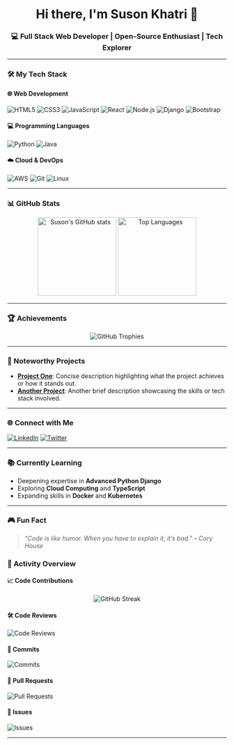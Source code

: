 <h1 align="center">Hi there, I'm Suson Khatri 👋</h1>
<h3 align="center">💻 Full Stack Web Developer | Open-Source Enthusiast | Tech Explorer</h3>

---

### 🛠️ My Tech Stack

#### 🌐 Web Development
![HTML5](https://img.shields.io/badge/HTML5-E34F26?style=flat-square&logo=html5&logoColor=white)
![CSS3](https://img.shields.io/badge/CSS3-1572B6?style=flat-square&logo=css3&logoColor=white)
![JavaScript](https://img.shields.io/badge/JavaScript-F7DF1E?style=flat-square&logo=javascript&logoColor=black)
![React](https://img.shields.io/badge/React-61DAFB?style=flat-square&logo=react&logoColor=black)
![Node.js](https://img.shields.io/badge/Node.js-339933?style=flat-square&logo=node.js&logoColor=white)
![Django](https://img.shields.io/badge/Django-092E20?style=flat-square&logo=django&logoColor=white)
![Bootstrap](https://img.shields.io/badge/Bootstrap-7952B3?style=flat-square&logo=bootstrap&logoColor=white)

#### 💻 Programming Languages
![Python](https://img.shields.io/badge/Python-3776AB?style=flat-square&logo=python&logoColor=white)
![Java](https://img.shields.io/badge/Java-007396?style=flat-square&logo=java&logoColor=white)

#### ☁️ Cloud & DevOps
![AWS](https://img.shields.io/badge/AWS-232F3E?style=flat-square&logo=amazon-aws&logoColor=white)
![Git](https://img.shields.io/badge/Git-F05032?style=flat-square&logo=git&logoColor=white)
![Linux](https://img.shields.io/badge/Linux-FCC624?style=flat-square&logo=linux&logoColor=black)

---

### 📊 GitHub Stats
<div align="center">
    <img src="https://github-readme-stats.vercel.app/api?username=KhatriSuson&show_icons=true&theme=radical" alt="Suson's GitHub stats" height="180"/>
    <img src="https://github-readme-stats.vercel.app/api/top-langs/?username=KhatriSuson&layout=compact&theme=radical" alt="Top Languages" height="180"/>
</div>

---

### 🏆 Achievements
<div align="center">
    <img src="https://github-profile-trophy.vercel.app/?username=KhatriSuson&theme=onedark&no-frame=true&column=3" alt="GitHub Trophies"/>
</div>

---

### 🚀 Noteworthy Projects
- **[Project One](https://github.com/KhatriSuson/Project-Name)**: Concise description highlighting what the project achieves or how it stands out.
- **[Another Project](https://github.com/KhatriSuson/Another-Project)**: Another brief description showcasing the skills or tech stack involved.

---

### 🌐 Connect with Me
[![LinkedIn](https://img.shields.io/badge/LinkedIn-0A66C2?style=flat-square&logo=linkedin&logoColor=white)](https://www.linkedin.com/in/sushan-khatri-959248259/)
[![Twitter](https://img.shields.io/badge/Twitter-1DA1F2?style=flat-square&logo=twitter&logoColor=white)](https://twitter.com/your-profile)

---

### 📚 Currently Learning
- Deepening expertise in **Advanced Python Django**
- Exploring **Cloud Computing** and **TypeScript**
- Expanding skills in **Docker** and **Kubernetes**

---

### 🎮 Fun Fact
> _"Code is like humor. When you have to explain it, it’s bad." – Cory House_


### 📝 Activity Overview

#### 📈 Code Contributions
<div align="center">
    <img src="https://github-readme-streak-stats.herokuapp.com/?user=KhatriSuson&theme=radical&hide_border=true" alt="GitHub Streak" />
</div>

#### 🛠️ Code Reviews
<!-- This will display your GitHub code review activity -->
![Code Reviews](https://img.shields.io/badge/Code_Reviews-Active-green?style=flat-square&logo=github&logoColor=white)

#### 🔧 Commits
<!-- Displays a dynamic count of commits -->
![Commits](https://img.shields.io/github/commit-activity/m/KhatriSuson/KhatriSuson?style=flat-square&color=brightgreen)

#### 🔄 Pull Requests
<!-- Displays pull request activity -->
![Pull Requests](https://img.shields.io/github/issues-pr/KhatriSuson/KhatriSuson?style=flat-square&color=blue)

#### 📝 Issues
<!-- Displays issue activity -->
![Issues](https://img.shields.io/github/issues/KhatriSuson/KhatriSuson?style=flat-square&color=yellow)
</div>

<hr>

<!--
**KhatriSuson/KhatriSuson** is a ✨ special ✨ repository because its `README.md` appears on your GitHub profile. 
-->
